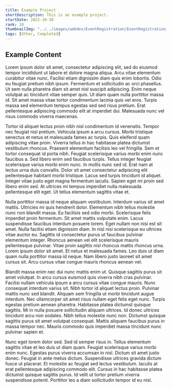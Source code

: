 ```yaml
---
title: Example Project
shortDescription: This is an example project.
startDate: 2022-10-30
rank: 10
thumbnailImg: "../../images/webdev/EventRegistration/EventRegistration_Icon.png"
tags: [Other, Completed]
---
```

## Example Content
Lorem ipsum dolor sit amet, consectetur adipiscing elit, sed do eiusmod tempor incididunt ut labore et dolore magna aliqua. Arcu vitae elementum curabitur vitae nunc. Facilisi etiam dignissim diam quis enim lobortis. Odio eu feugiat pretium nibh ipsum. Fermentum et sollicitudin ac orci phasellus. Ut sem nulla pharetra diam sit amet nisl suscipit adipiscing. Enim neque volutpat ac tincidunt vitae semper quis. Ut diam quam nulla porttitor massa id. Sit amet massa vitae tortor condimentum lacinia quis vel eros. Turpis massa sed elementum tempus egestas sed sed risus pretium. Erat pellentesque adipiscing commodo elit at imperdiet dui. Malesuada nunc vel risus commodo viverra maecenas.

Tortor id aliquet lectus proin nibh nisl condimentum id venenatis. Tempor nec feugiat nisl pretium. Vehicula ipsum a arcu cursus. Morbi tristique senectus et netus et malesuada fames ac turpis. Quis eleifend quam adipiscing vitae proin. Viverra tellus in hac habitasse platea dictumst vestibulum rhoncus. Praesent elementum facilisis leo vel fringilla. Sem et tortor consequat id porta nibh. Feugiat scelerisque varius morbi enim nunc faucibus a. Sed libero enim sed faucibus turpis. Tellus integer feugiat scelerisque varius morbi enim nunc. In mollis nunc sed id. Erat nam at lectus urna duis convallis. Dolor sit amet consectetur adipiscing elit pellentesque habitant morbi tristique. Lacus sed turpis tincidunt id aliquet. Integer vitae justo eget magna fermentum iaculis. Sapien eget mi proin sed libero enim sed. At ultrices mi tempus imperdiet nulla malesuada pellentesque elit eget. Ut tellus elementum sagittis vitae et.

Nulla porttitor massa id neque aliquam vestibulum. Interdum varius sit amet mattis. Ultricies mi quis hendrerit dolor. Elementum nibh tellus molestie nunc non blandit massa. Eu facilisis sed odio morbi. Scelerisque felis imperdiet proin fermentum. Sit amet mattis vulputate enim. Lacus suspendisse faucibus interdum posuere lorem. Eget nullam non nisi est sit amet. Nulla facilisi etiam dignissim diam. In nisl nisi scelerisque eu ultrices vitae auctor eu. Sagittis id consectetur purus ut faucibus pulvinar elementum integer. Rhoncus aenean vel elit scelerisque mauris pellentesque pulvinar. Vitae proin sagittis nisl rhoncus mattis rhoncus urna. Lorem ipsum dolor sit amet. Et netus et malesuada fames. Leo duis ut diam quam nulla porttitor massa id neque. Nam libero justo laoreet sit amet cursus sit. Arcu cursus vitae congue mauris rhoncus aenean vel.

Blandit massa enim nec dui nunc mattis enim ut. Quisque sagittis purus sit amet volutpat. In arcu cursus euismod quis viverra nibh cras pulvinar. Facilisi nullam vehicula ipsum a arcu cursus vitae congue mauris. Nunc consequat interdum varius sit. Nibh tortor id aliquet lectus proin. Pulvinar mattis nunc sed blandit. Aliquam sem fringilla ut morbi tincidunt augue interdum. Nec ullamcorper sit amet risus nullam eget felis eget nunc. Turpis egestas pretium aenean pharetra. Habitasse platea dictumst quisque sagittis. Mi in nulla posuere sollicitudin aliquam ultrices. Id donec ultrices tincidunt arcu non sodales. Nibh tellus molestie nunc non. Dictumst quisque sagittis purus sit amet volutpat consequat. Mattis aliquam faucibus purus in massa tempor nec. Mauris commodo quis imperdiet massa tincidunt nunc pulvinar sapien et.

Nunc eget lorem dolor sed. Sed id semper risus in. Tellus elementum sagittis vitae et leo duis ut diam quam. Feugiat scelerisque varius morbi enim nunc. Egestas purus viverra accumsan in nisl. Dictum sit amet justo donec. Feugiat in ante metus dictum. Suspendisse ultrices gravida dictum fusce ut placerat. Et molestie ac feugiat sed lectus vestibulum. Iaculis at erat pellentesque adipiscing commodo elit. Cursus in hac habitasse platea dictumst quisque sagittis purus. Id velit ut tortor pretium viverra suspendisse potenti. Porttitor leo a diam sollicitudin tempor id eu nisl.
    